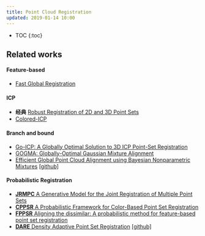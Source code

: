 ```yaml
---
title: Point Cloud Registration
updated: 2019-01-14 10:00
---
```



* TOC
{:toc}

## Related works

#### Feature-based

* [Fast Global Registration](http://qianyi.info/docs/papers/eccv16_registration.pdf)

#### ICP

* **经典** [Robust Registration of 2D and 3D Point Sets](https://www.robots.ox.ac.uk/~cvrg/michaelmas2004/fitzgibbon01c.pdf)
* [Colored-ICP](http://qianyi.info/docs/papers/iccv17_colored_registration.pdf)

#### Branch and bound

* [Go-ICP: A Globally Optimal Solution to 3D ICP Point-Set Registration](https://arxiv.org/pdf/1605.03344.pdf)
* [GOGMA: Globally-Optimal Gaussian Mixture Alignment](https://www.cv-foundation.org/openaccess/content_cvpr_2016/papers/Campbell_GOGMA_Globally-Optimal_Gaussian_CVPR_2016_paper.pdf)
* [Efficient Global Point Cloud Alignment using Bayesian Nonparametric Mixtures](http://openaccess.thecvf.com/content_cvpr_2017/papers/Straub_Efficient_Global_Point_CVPR_2017_paper.pdf) [[github]](https://github.com/jstraub/dpOptTrans)


#### Probabilistic Registration

* [**JRMPC** A Generative Model for the Joint Registration of
Multiple Point Sets](https://hal.archives-ouvertes.fr/hal-01019661v2/document)
* [**CPPSR** A Probabilistic Framework for Color-Based Point Set Registration](http://openaccess.thecvf.com/content_cvpr_2016/papers/Danelljan_A_Probabilistic_Framework_CVPR_2016_paper.pdf)
* [**FPPSR** Aligning the dissimilar: A probabilistic method for feature-based point set registration](https://ieeexplore.ieee.org/stamp/stamp.jsp?tp=&arnumber=7899641&tag=1)
* [**DARE** Density Adaptive Point Set Registration](https://arxiv.org/pdf/1804.01495.pdf) [[github]](https://github.com/felja633/DARE)
